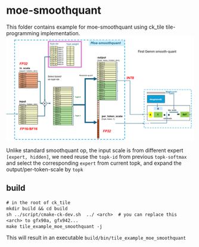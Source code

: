 # moe-smoothquant

This folder contains example for moe-smoothquant using ck_tile tile-programming implementation.
![](misc/moe-sm.png)

Unlike standard smoothquant op, the input scale is from different expert `[expert, hidden]`, we need reuse the `topk-id` from previous `topk-softmax` and select the corresponding `expert` from current topk, and expand the output/per-token-scale by `topk`

## build
```
# in the root of ck_tile
mkdir build && cd build
sh ../script/cmake-ck-dev.sh  ../ <arch>  # you can replace this <arch> to gfx90a, gfx942...
make tile_example_moe_smoothquant -j
```
This will result in an executable `build/bin/tile_example_moe_smoothquant`
